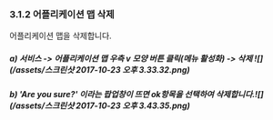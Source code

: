 ### 3.1.2 어플리케이션 맵 삭제

어플리케이션 맵을 삭제합니다.

##### a\) 서비스 -&gt; 어플리케이션 맵 우측 v 모양 버튼 클릭\(메뉴 활성화\) -&gt; 삭제 ![](/assets/스크린샷 2017-10-23 오후 3.33.32.png)

##### b\) 'Are you sure?' 이라는 팝업창이 뜨면 ok항목을 선택하여 삭제합니다.![](/assets/스크린샷 2017-10-23 오후 3.43.35.png)



